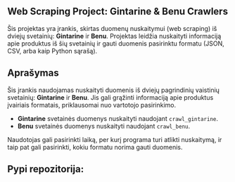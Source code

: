 ## Web Scraping Project: Gintarine & Benu Crawlers

Šis projektas yra įrankis, skirtas duomenų nuskaitymui (web scraping) iš dviejų svetainių: **Gintarine** ir **Benu**. Projektas leidžia nuskaityti informaciją apie produktus iš šių svetainių ir gauti duomenis pasirinktu formatu (JSON, CSV, arba kaip Python sąrašą).

## Aprašymas

Šis įrankis naudojamas nuskaityti duomenis iš dviejų pagrindinių vaistinių svetainių: **Gintarine** ir **Benu**. Jis gali grąžinti informaciją apie produktus įvairiais formatais, priklausomai nuo vartotojo pasirinkimo.

- **Gintarine** svetainės duomenys nuskaityti naudojant `crawl_gintarine`.
- **Benu** svetainės duomenys nuskaityti naudojant `crawl_benu`.

Naudotojas gali pasirinkti laiką, per kurį programa turi atlikti nuskaitymą, ir taip pat gali pasirinkti, kokiu formatu norima gauti duomenis.

## Pypi repozitorija:

